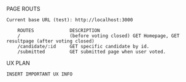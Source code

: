 PAGE ROUTS

    Current base URL (test): http://localhost:3000

        ROUTES             DESCRIPTION
        /                  (before voting closed) GET Homepage, GET resultpage (after voting closed)
        /candidate/:id     GET specific candidate by id.      
        /submitted         GET submitted page when user voted.


UX PLAN

    INSERT IMPORTANT UX INFO
